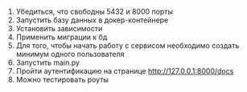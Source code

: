 1) Убедиться, что свободны 5432 и 8000 порты
2) Запустить базу данных в докер-контейнере 
3) Установить зависимости
4) Применить миграции к бд
5) Для того, чтобы начать работу с сервисом необходимо создать 
    минимум одного пользователя
6) Запустить main.py
7) Пройти аутентификацию на странице http://127.0.0.1:8000/docs 
8) Можно тестировать роуты